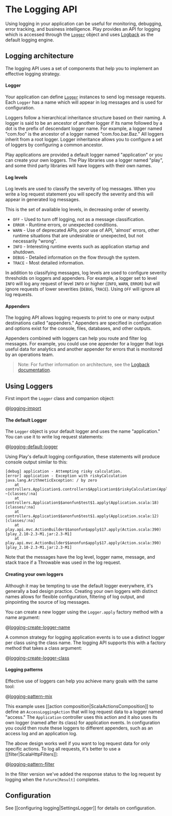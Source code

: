 <!--- Copyright (C) 2009-2016 Typesafe Inc. <http://www.typesafe.com> -->
# The Logging API

Using logging in your application can be useful for monitoring, debugging, error tracking, and business intelligence. Play provides an API for logging which is accessed through the [`Logger`](api/scala/play/api/Logger$.html) object and uses [Logback](http://logback.qos.ch/) as the default logging engine.

## Logging architecture

The logging API uses a set of components that help you to implement an effective logging strategy.

#### Logger
Your application can define [`Logger`](api/scala/play/api/Logger.html) instances to send log message requests. Each `Logger` has a name which will appear in log messages and is used for configuration.  

Loggers follow a hierarchical inheritance structure based on their naming. A logger is said to be an ancestor of another logger if its name followed by a dot is the prefix of descendant logger name. For example, a logger named "com.foo" is the ancestor of a logger named "com.foo.bar.Baz." All loggers inherit from a root logger. Logger inheritance allows you to configure a set of loggers by configuring a common ancestor.

Play applications are provided a default logger named "application" or you can create your own loggers. The Play libraries use a logger named "play", and some third party libraries will have loggers with their own names.

#### Log levels
Log levels are used to classify the severity of log messages. When you write a log request statement you will specify the severity and this will appear in generated log messages.

This is the set of available log levels, in decreasing order of severity.

- `OFF` - Used to turn off logging, not as a message classification.
- `ERROR` - Runtime errors, or unexpected conditions.
- `WARN` - Use of deprecated APIs, poor use of API, 'almost' errors, other runtime situations that are undesirable or unexpected, but not necessarily "wrong".
- `INFO` - Interesting runtime events such as application startup and shutdown.
- `DEBUG` - Detailed information on the flow through the system.
- `TRACE` - Most detailed information.

In addition to classifying messages, log levels are used to configure severity thresholds on loggers and appenders. For example, a logger set to level `INFO` will log any request of level `INFO` or higher (`INFO`, `WARN`, `ERROR`) but will ignore requests of lower severities (`DEBUG`, `TRACE`). Using `OFF` will ignore all log requests.

#### Appenders
The logging API allows logging requests to print to one or many output destinations called "appenders." Appenders are specified in configuration and options exist for the console, files, databases, and other outputs.

Appenders combined with loggers can help you route and filter log messages. For example, you could use one appender for a logger that logs useful data for analytics and another appender for errors that is monitored by an operations team.

> Note: For further information on architecture, see the [Logback documentation](http://logback.qos.ch/manual/architecture.html).

## Using Loggers
First import the `Logger` class and companion object:

@[logging-import](code/ScalaLoggingSpec.scala)

#### The default Logger
The `Logger` object is your default logger and uses the name "application." You can use it to write log request statements:

@[logging-default-logger](code/ScalaLoggingSpec.scala)

Using Play's default logging configuration, these statements will produce console output similar to this:

```
[debug] application - Attempting risky calculation.
[error] application - Exception with riskyCalculation
java.lang.ArithmeticException: / by zero
    at controllers.Application$.controllers$Application$$riskyCalculation(Application.scala:32) ~[classes/:na]
    at controllers.Application$$anonfun$test$1.apply(Application.scala:18) [classes/:na]
    at controllers.Application$$anonfun$test$1.apply(Application.scala:12) [classes/:na]
    at play.api.mvc.ActionBuilder$$anonfun$apply$17.apply(Action.scala:390) [play_2.10-2.3-M1.jar:2.3-M1]
    at play.api.mvc.ActionBuilder$$anonfun$apply$17.apply(Action.scala:390) [play_2.10-2.3-M1.jar:2.3-M1]
```

Note that the messages have the log level, logger name, message, and stack trace if a Throwable was used in the log request.

#### Creating your own loggers
Although it may be tempting to use the default logger everywhere, it's generally a bad design practice. Creating your own loggers with distinct names allows for flexible configuration, filtering of log output, and pinpointing the source of log messages.

You can create a new logger using the `Logger.apply` factory method with a name argument:

@[logging-create-logger-name](code/ScalaLoggingSpec.scala)

A common strategy for logging application events is to use a distinct logger per class using the class name. The logging API supports this with a factory method that takes a class argument:

@[logging-create-logger-class](code/ScalaLoggingSpec.scala)

#### Logging patterns
Effective use of loggers can help you achieve many goals with the same tool:

@[logging-pattern-mix](code/ScalaLoggingSpec.scala)

This example uses [[action composition|ScalaActionsComposition]] to define an `AccessLoggingAction` that will log request data to a logger named "access." The `Application` controller uses this action and it also uses its own logger (named after its class) for application events. In configuration you could then route these loggers to different appenders, such as an access log and an application log.

The above design works well if you want to log request data for only specific actions. To log all requests, it's better to use a [[filter|ScalaHttpFilters]]:

@[logging-pattern-filter](code/ScalaLoggingSpec.scala)

In the filter version we've added the response status to the log request by logging when the `Future[Result]` completes.

## Configuration
See [[configuring logging|SettingsLogger]] for details on configuration. 
